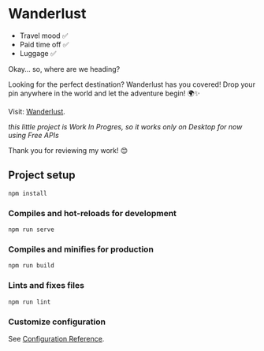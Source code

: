 # Wanderlust
* Travel mood ✅
* Paid time off ✅
* Luggage ✅

Okay… so, where are we heading?

Looking for the perfect destination? Wanderlust has you covered! Drop your pin anywhere in the world and let the adventure begin! 🌍✨

Visit: [Wanderlust]([https://markdownlivepreview.com/](https://ckefalianou.gr/projects/wanderlust/)).

_this little project is Work In Progres, so it works only on Desktop for now using Free APIs_

Thank you for reviewing my work! 😊


## Project setup
```
npm install
```

### Compiles and hot-reloads for development
```
npm run serve
```

### Compiles and minifies for production
```
npm run build
```

### Lints and fixes files
```
npm run lint
```

### Customize configuration
See [Configuration Reference](https://cli.vuejs.org/config/).
